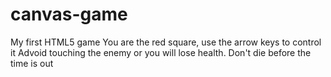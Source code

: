 # canvas-game
My first HTML5 game
You are the red square, use the arrow keys to control it
Advoid touching the enemy or you will lose health.
Don't die before the time is out